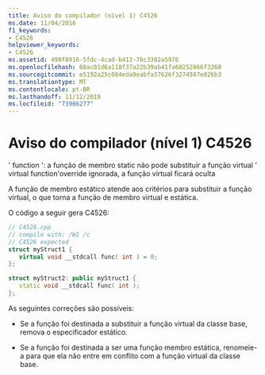 ```yaml
---
title: Aviso do compilador (nível 1) C4526
ms.date: 11/04/2016
f1_keywords:
- C4526
helpviewer_keywords:
- C4526
ms.assetid: 490f8916-5fdc-4cad-b412-76c3382a5976
ms.openlocfilehash: 60ac01d6a118f37a22b39ab41fa60252866f3360
ms.sourcegitcommit: e5192a25c084eda9eabfa37626f3274507e026b3
ms.translationtype: MT
ms.contentlocale: pt-BR
ms.lasthandoff: 11/12/2019
ms.locfileid: "73966277"
---
```

# <a name="compiler-warning-level-1-c4526"></a>Aviso do compilador (nível 1) C4526

' function ': a função de membro static não pode substituir a função virtual ' virtual function'override ignorada, a função virtual ficará oculta

A função de membro estático atende aos critérios para substituir a função virtual, o que torna a função de membro virtual e estática.

O código a seguir gera C4526:

```cpp
// C4526.cpp
// compile with: /W1 /c
// C4526 expected
struct myStruct1 {
   virtual void __stdcall func( int ) = 0;
};

struct myStruct2: public myStruct1 {
   static void __stdcall func( int );
};
```

As seguintes correções são possíveis:

- Se a função foi destinada a substituir a função virtual da classe base, remova o especificador estático.

- Se a função foi destinada a ser uma função membro estática, renomeie-a para que ela não entre em conflito com a função virtual da classe base.